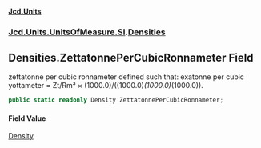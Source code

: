 #### [Jcd.Units](index 'index')
### [Jcd.Units.UnitsOfMeasure.SI](Jcd.Units.UnitsOfMeasure.SI 'Jcd.Units.UnitsOfMeasure.SI').[Densities](Densities 'Jcd.Units.UnitsOfMeasure.SI.Densities')

## Densities.ZettatonnePerCubicRonnameter Field

zettatonne per cubic ronnameter defined such that: exatonne per cubic yottameter = Zt/Rm³ ×
(1000.0)/((1000.0)*(1000.0)*(1000.0)).

```csharp
public static readonly Density ZettatonnePerCubicRonnameter;
```

#### Field Value
[Density](Density 'Jcd.Units.UnitTypes.Density')